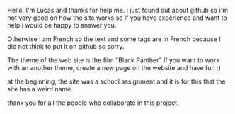 Hello,
I'm Lucas and thanks for help me.
i just found out about github so i'm not very good on how the site works so if you have experience and want to help i would be happy to answer you.

Otherwise I am French so the text and some tags are in French because I did not think to put it on github so sorry.

The theme of the web site is the film "Black Panther"
If you want to work with an another theme, create a new page on the website and have fun :) 

at the beginning, the site was a school assignment and it is for this that the site has a weird name.

thank you for all the people who collaborate in this project.
